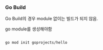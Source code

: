 ### Go Build

Go Build의 경우 module 없이는 빌드가 되지 않음. 

go module를 생성해야함

```shell

go mod init goprojects/hello

```